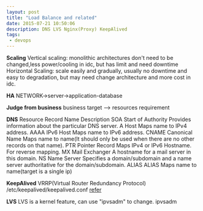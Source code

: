 ```yaml
---
layout: post
title: "Load Balance and related"
date: 2015-07-21 10:50:06
description: DNS LVS Nginx(Proxy) KeepAlived
tags: 
 - devops
---
```


**Scaling**
Vertical scaling: monolithic architectures don't need to be changed,less power/cooling in idc, but has limit and need downtime
Horizontal Scaling: scale easily and gradually, usually no downtime and easy to degradation, but may need change architecture and more cost in idc.

**HA**
NETWORK->server->application-database

**Judge from business**
business target --> resources requirement

**DNS**
Resource Record                              Name                                   Description
SOA                                   Start of Authority           Provides information about the particular DNS server.
A                                            Host                                Maps name to IPv4 address.
AAAA                                       IPv6 Host                             Maps name to IPv6 address.
CNAME                                    Canonical Name                           Maps name to name(It should only be used when there are no other records on that name).
PTR                                      Pointer Record               Maps IPv4 or IPv6 Hostname. For reverse mapping.
MX                                      Mail Exchanger                   A hostname for a mail server in this domain.
NS                                        Name Server          Specifies a domain/subdomain and a name server authoritative for the domain/subdomain.
ALIAS                                       ALIAS                              	Maps name to name(target is a single ip)

**KeepAlived**
VRRP(Virtual Router Redundancy Protocol)
/etc/keepalived/keepalived.conf
[refer](http://blog.duderamos.com/lvs-and-keepalived-an-example/)

**LVS**
LVS is a kernel feature, can use "ipvsadm" to change.
ipvsadm

